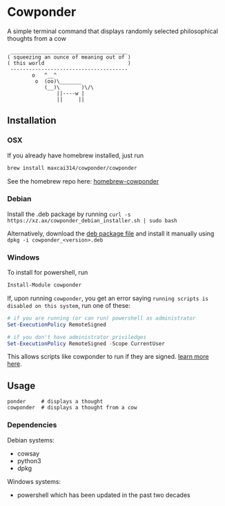 # Cowponder

A simple terminal command that displays randomly selected philosophical thoughts from a cow

```
 ______________________________________
( squeezing an ounce of meaning out of )
( this world                           )
 --------------------------------------
        o   ^__^
         o  (oo)\_______
            (__)\       )\/\
                ||----w |
                ||     ||
```

## Installation

### OSX

If you already have homebrew installed, just run
```bash
brew install maxcai314/cowponder/cowponder
```
See the homebrew repo here: [homebrew-cowponder](https://github.com/maxcai314/homebrew-cowponder)

### Debian

Install the .deb package by running
`curl -s https://xz.ax/cowponder_debian_installer.sh | sudo bash`

Alternatively, download the [deb package file](https://xz.ax/cowponder_0.0.1-1_all.deb) and install it manually using `dpkg -i cowponder_<version>.deb`

### Windows

To install for powershell, run
```powershell
Install-Module cowponder
```
If, upon running `cowponder`, you get an error saying `running scripts is disabled on this system`, run one of these:
```powershell
# if you are running (or can run) powershell as administrator
Set-ExecutionPolicy RemoteSigned

# if you don't have administrator priviledges
Set-ExecutionPolicy RemoteSigned -Scope CurrentUser
```
This allows scripts like cowponder to run if they are signed. [learn more here](https://go.microsoft.com/fwlink/?LinkID=135170).

## Usage

```
ponder     # displays a thought
cowponder  # displays a thought from a cow
```

### Dependencies

Debian systems:
* cowsay
* python3
* dpkg

Windows systems:
* powershell which has been updated in the past two decades